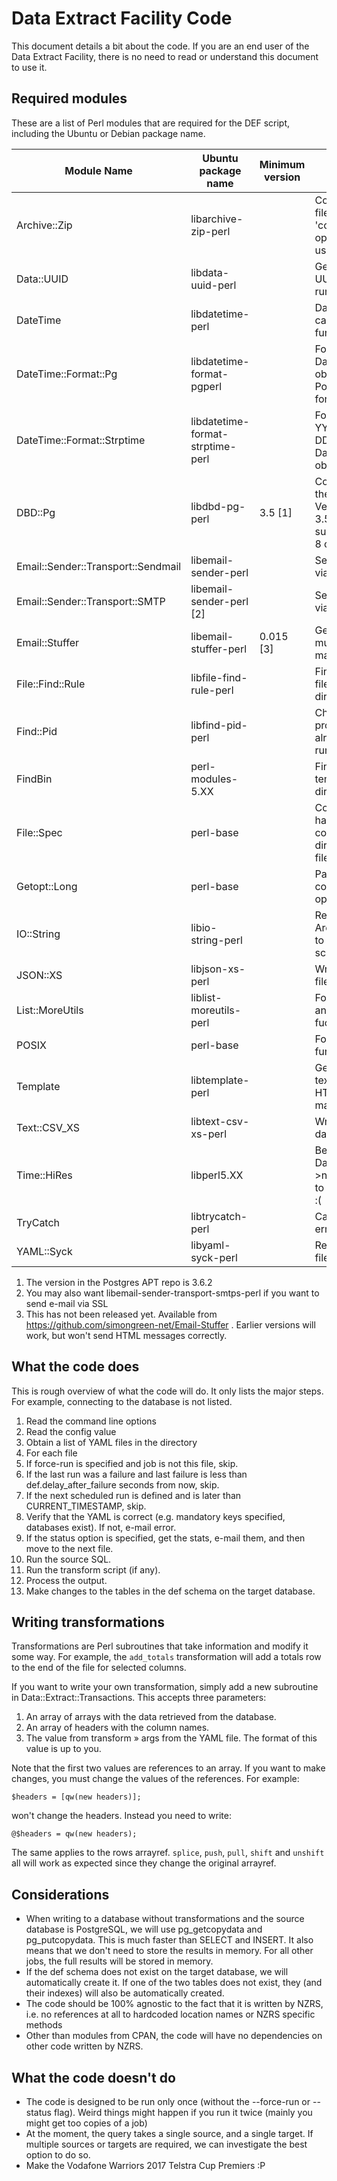 # Data Extract Facility Code

This document details a bit about the code. If you are an end user of the Data Extract Facility, there is no need to read or understand this document to use it.

## Required modules

These are a list of Perl modules that are required for the DEF script, including the Ubuntu or Debian package name.

| Module Name | Ubuntu package name | Minimum version | Purpose |
| --- | --- | --- | --- |
| Archive::Zip | libarchive-zip-perl | | Compress files if the 'compress' option is used. |
| Data::UUID | libdata-uuid-perl |  | Generate UUIDS for job run ids. |
| DateTime | libdatetime-perl | | Date calculating functions. |
| DateTime::Format::Pg | libdatetime-format-pgperl | | Formatting of DateTime objects to Postgres format. |
| DateTime::Format::Strptime | libdatetime-format-strptime-perl | | Formatting of YYYY-MM-DD strings to DateTime objects. |
| DBD::Pg | libdbd-pg-perl | 3.5 [1] | Connect to the database. Versions < 3.5 don't support UTF-8 correctly. |
| Email::Sender::Transport::Sendmail | libemail-sender-perl | | Send e-mail via sendmail. |
| Email::Sender::Transport::SMTP | libemail-sender-perl [2] | | Send e-mail via SMTP. |
| Email::Stuffer | libemail-stuffer-perl | 0.015 [3] | Generate multipart e-mails. |
| File::Find::Rule | libfile-find-rule-perl | | Find all YAML files in a directory. |
| Find::Pid | libfind-pid-perl | | Check if the process is already running. |
| FindBin | perl-modules-5.XX | | Find the template directory. |
| File::Spec | perl-base | | Correct handling of concatenating directory and files together. |
| Getopt::Long | perl-base | | Parse command line options. |
| IO::String | libio-string-perl | | Required for Archive::Zip to write to scalars. |
| JSON::XS | libjson-xs-perl | | Write JSON files. Fast. |
| List::MoreUtils | liblist-moreutils-perl | | For the 'any' and 'mesh' fuctions. |
| POSIX | perl-base | | For the fmod function. |
| Template | libtemplate-perl | | Generating text and HTML e-mails. |
| Text::CSV_XS | libtext-csv-xs-perl | | Write CSV data. Fast. |
| Time::HiRes | libperl5.XX | | Because DateTime->now() is only to the second :( |
| TryCatch | libtrycatch-perl | | Capture errors. |
| YAML::Syck | libyaml-syck-perl | | Reads YAML files. Fast. |

1. The version in the Postgres APT repo is 3.6.2
1. You may also want libemail-sender-transport-smtps-perl if you want to send e-mail via SSL
1. This has not been released yet. Available from https://github.com/simongreen-net/Email-Stuffer . Earlier versions will work, but won't send HTML messages correctly.

## What the code does

This is rough overview of what the code will do. It only lists the major steps. For example, connecting to the database is not listed.

1. Read the command line options
1. Read the config value
1. Obtain a list of YAML files in the directory
1. For each file
  1. If force-run is specified and job is not this file, skip.
  1. If the last run was a failure and last failure is less than def.delay_after_failure seconds from now, skip.
  1. If the next scheduled run is defined and is later than CURRENT_TIMESTAMP, skip.
  1. Verify that the YAML is correct (e.g. mandatory keys specified, databases exist). If not, e-mail error.
  1. If the status option is specified, get the stats, e-mail them, and then move to the next file.
  1. Run the source SQL.
  1. Run the transform script (if any).
  1. Process the output.
  1. Make changes to the tables in the def schema on the target database.

## Writing transformations

Transformations are Perl subroutines that take information and modify it some way. For example, the `add_totals` transformation will add a totals row to the end of the file for selected columns.

If you want to write your own transformation, simply add a new subroutine in Data::Extract::Transactions. This accepts three parameters:

1. An array of arrays with the data retrieved from the database.
1. An array of headers with the column names.
1. The value from transform » args from the YAML file. The format of this value is up to you.

Note that the first two values are references to an array. If you want to make changes, you must change the values of the references. For example:

    $headers = [qw(new headers)];
    
won't change the headers. Instead you need to write:

    @$headers = qw(new headers);
    
The same applies to the rows arrayref. `splice`, `push`, `pull`, `shift` and `unshift` all will work as expected since they change the original arrayref.


## Considerations

* When writing to a database without transformations and the source database is PostgreSQL, we will use pg_getcopydata and pg_putcopydata. This is much faster than SELECT and INSERT. It also means that we don't need to store the results in memory. For all other jobs, the full results will be stored in memory.
* If the def schema does not exist on the target database, we will automatically create it. If one of the two tables does not exist, they (and their indexes) will also be automatically created.
* The code should be 100% agnostic to the fact that it is written by NZRS, i.e. no references at all to hardcoded location names or NZRS specific methods
* Other than modules from CPAN, the code will have no dependencies on other code written by NZRS.

## What the code doesn't do

* The code is designed to be run only once (without the --force-run or --status flag). Weird things might happen if you run it twice (mainly you might get too copies of a job)
* At the moment, the query takes a single source, and a single target. If multiple sources or targets are required, we can investigate the best option to do so.
* Make the Vodafone Warriors 2017 Telstra Cup Premiers :P

